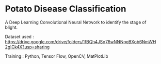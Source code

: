 # Potato Disease Classification

A Deep Learning Convolutional Neural Network to identify the stage of blight.

Dataset used : https://drive.google.com/drive/folders/1fBQh4JSq78wNNNpqBXob6NmWH2gICk4X?usp=sharing

Training : Python, Tensor Flow, OpenCV, MatPlotLib
